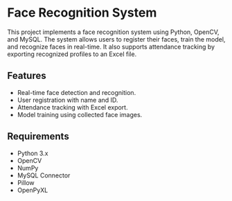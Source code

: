 # Face Recognition System

This project implements a face recognition system using Python, OpenCV, and MySQL. The system allows users to register their faces, train the model, and recognize faces in real-time. It also supports attendance tracking by exporting recognized profiles to an Excel file.

## Features

- Real-time face detection and recognition.
- User registration with name and ID.
- Attendance tracking with Excel export.
- Model training using collected face images.

## Requirements

- Python 3.x
- OpenCV
- NumPy
- MySQL Connector
- Pillow
- OpenPyXL
